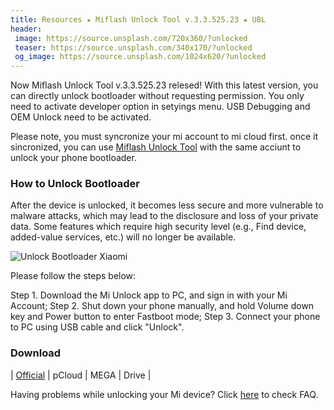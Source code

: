 ```yaml
---
title: Resources ★ Miflash Unlock Tool v.3.3.525.23 ★ UBL
header:
 image: https://source.unsplash.com/720x360/?unlocked
 teaser: https://source.unsplash.com/340x170/?unlocked
 og_image: https://source.unsplash.com/1024x620/?unlocked
---
```

Now Miflash Unlock Tool v.3.3.525.23 relesed! With this latest version, you can directly unlock bootloader without requesting permission. You only need to activate developer option in setyings menu. USB Debugging and OEM Unlock need to be activated.

Please note, you must syncronize your mi account to mi cloud first. once it sincronized, you can use [Miflash Unlock Tool](#download) with the same acciunt to unlock your phone bootloader.

### How to Unlock Bootloader

After the device is unlocked, it becomes less secure and more vulnerable to malware attacks, which may lead to the disclosure and loss of your private data. 
Some features which require high security level (e.g., Find device, added-value services, etc.) will no longer be available.

![Unlock Bootloader Xiaomi](https://source.unsplash.com/640x320/?unlocked)

Please follow the steps below:

Step 1. Download the Mi Unlock app to PC, and sign in with your Mi Account;
Step 2. Shut down your phone manually, and hold Volume down key and Power button to enter Fastboot mode;
Step 3. Connect your phone to PC using USB cable and click "Unlock".

### Download

| [Official](/dl/any?dom=go.knoacc.org&code=7N&name=miflash_unlock-en-3.3.525.23.zip) | pCloud | MEGA | Drive |

Having problems while unlocking your Mi device? Click [here](/unlock-bootloader) to check FAQ.
